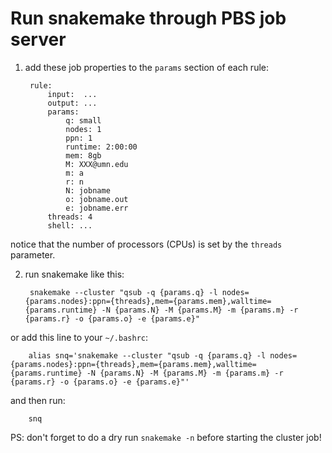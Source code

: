 # Run snakemake through PBS job server

1. add these job properties to the `params` section of each rule:

        rule:
            input:  ...
            output: ...
            params:
                q: small
                nodes: 1
                ppn: 1
                runtime: 2:00:00
                mem: 8gb
                M: XXX@umn.edu
                m: a
                r: n
                N: jobname
                o: jobname.out
                e: jobname.err
            threads: 4
            shell: ...

notice that the number of processors (CPUs) is set by the `threads` parameter.

2. run snakemake like this:

        snakemake --cluster "qsub -q {params.q} -l nodes={params.nodes}:ppn={threads},mem={params.mem},walltime={params.runtime} -N {params.N} -M {params.M} -m {params.m} -r {params.r} -o {params.o} -e {params.e}"

or add this line to your `~/.bashrc`:

        alias snq='snakemake --cluster "qsub -q {params.q} -l nodes={params.nodes}:ppn={threads},mem={params.mem},walltime={params.runtime} -N {params.N} -M {params.M} -m {params.m} -r {params.r} -o {params.o} -e {params.e}"'

and then run:

        snq

PS: don't forget to do a dry run `snakemake -n` before starting the cluster job!
